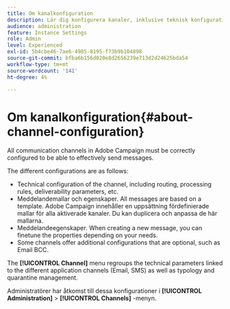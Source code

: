 ```yaml
---
title: Om kanalkonfiguration
description: Lär dig konfigurera kanaler, inklusive teknisk konfiguration, meddelandeegenskaper och mallar
audience: administration
feature: Instance Settings
role: Admin
level: Experienced
exl-id: 5b4cbe46-7ae6-4985-8195-f73b9b104898
source-git-commit: bfba6b156d020e8d2656239e713d2d24625bda54
workflow-type: tm+mt
source-wordcount: '141'
ht-degree: 4%

---
```


# Om kanalkonfiguration{#about-channel-configuration}

All communication channels in Adobe Campaign must be correctly configured to be able to effectively send messages.

The different configurations are as follows:

* Technical configuration of the channel, including routing, processing rules, deliverability parameters, etc.
* Meddelandemallar och egenskaper. All messages are based on a template. Adobe Campaign innehåller en uppsättning fördefinierade mallar för alla aktiverade kanaler. Du kan duplicera och anpassa de här mallarna.
* Meddelandeegenskaper. When creating a new message, you can finetune the properties depending on your needs.
* Some channels offer additional configurations that are optional, such as Email BCC.

The **[!UICONTROL Channel]** menu regroups the technical parameters linked to the different application channels (Email, SMS) as well as typology and quarantine management.

Administratörer har åtkomst till dessa konfigurationer i **[!UICONTROL Administration]** > **[!UICONTROL Channels]** -menyn.
